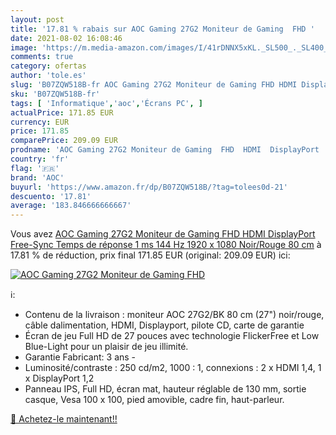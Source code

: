 ```yaml
---
layout: post
title: '17.81 % rabais sur AOC Gaming 27G2 Moniteur de Gaming  FHD '
date: 2021-08-02 16:08:46
image: 'https://m.media-amazon.com/images/I/41rDNNX5xKL._SL500_._SL400_.jpg'
comments: true
category: ofertas
author: 'tole.es'
slug: 'B07ZQW518B-fr AOC Gaming 27G2 Moniteur de Gaming FHD HDMI DisplayPort...'
sku: 'B07ZQW518B-fr'
tags: [ 'Informatique','aoc','Écrans PC', ]
actualPrice: 171.85 EUR
currency: EUR
price: 171.85
comparePrice: 209.09 EUR
prodname: 'AOC Gaming 27G2 Moniteur de Gaming  FHD  HDMI  DisplayPort  Free-Sync  Temps de réponse 1 ms  144 Hz  1920 x 1080  Noir/Rouge 80 cm'
country: 'fr'
flag: '🇫🇷'
brand: 'AOC'
buyurl: 'https://www.amazon.fr/dp/B07ZQW518B/?tag=tolees0d-21'
descuento: '17.81'
average: '183.846666666667'
---
```


Vous avez [AOC Gaming 27G2 Moniteur de Gaming  FHD  HDMI  DisplayPort  Free-Sync  Temps de réponse 1 ms  144 Hz  1920 x 1080  Noir/Rouge 80 cm](https://www.amazon.fr/dp/B07ZQW518B/?tag=tolees0d-21)  à  17.81 % de réduction, prix final  171.85 EUR (original: 209.09 EUR) ici:

[![AOC Gaming 27G2 Moniteur de Gaming  FHD ](https://m.media-amazon.com/images/I/41rDNNX5xKL._SL500_._SL400_.jpg)](https://www.amazon.fr/dp/B07ZQW518B/?tag=tolees0d-21)

ℹ️:

- Contenu de la livraison : moniteur AOC 27G2/BK 80 cm (27") noir/rouge, câble dalimentation, HDMI, Displayport, pilote CD, carte de garantie
- Écran de jeu Full HD de 27 pouces avec technologie FlickerFree et Low Blue-Light pour un plaisir de jeu illimité.
- Garantie Fabricant: 3 ans -
- Luminosité/contraste : 250 cd/m2, 1000 : 1, connexions : 2 x HDMI 1,4, 1 x DisplayPort 1,2
- Panneau IPS, Full HD, écran mat, hauteur réglable de 130 mm, sortie casque, Vesa 100 x 100, pied amovible, cadre fin, haut-parleur.

[🛒 Achetez-le maintenant!!](https://www.amazon.fr/dp/B07ZQW518B/?tag=tolees0d-21)
